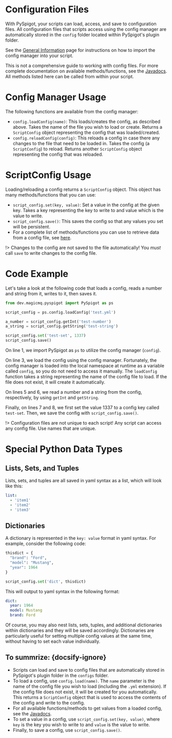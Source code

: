 # Configuration Files

With PySpigot, your scripts can load, access, and save to configuration files. All configuration files that scripts access using the config manager are automatically stored in the `config` folder located within PySpigot's plugin folder.

See the [General Information](writingscripts#pyspigot39s-managers) page for instructions on how to import the config manager into your script.

This is not a comprehensive guide to working with config files. For more complete documentation on available methods/functions, see the [Javadocs](https://hub.spigotmc.org/javadocs/spigot/org/bukkit/configuration/MemorySection.html). All methods listed here can be called from within your script.

# Config Manager Usage

The following functions are available from the config manager:

- `config.loadConfig(name)`: This loads/creates the config, as described above. Takes the name of the file you wish to load or create. Returns a `ScriptConfig` object representing the config that was loaded/created.
- `config.reloadConfig(config)`: This reloads a config in case there any changes to the file that need to be loaded in. Takes the config (a `ScriptConfig`) to reload. Returns another `ScriptConfig` object representing the config that was reloaded.

# ScriptConfig Usage

Loading/reloading a config returns a `ScriptConfig` object. This object has many methods/functions that you can use:

- `script_config.set(key, value)`: Set a value in the config at the given key. Takes a key representing the key to write to and value which is the value to write.
- `script_config.save()`: This saves the config so that any values you set will be persistent.
- For a complete list of methods/functions you can use to retrieve data from a config file, see [here](https://hub.spigotmc.org/javadocs/spigot/org/bukkit/configuration/MemorySection.html). 

!> Changes to the config are not saved to the file automatically! You *must* call `save` to write changes to the config file.

# Code Example

Let's take a look at the following code that loads a config, reads a number and string from it, writes to it, then saves it.

```python
from dev.magicmq.pyspigot import PySpigot as ps

script_config = ps.config.loadConfig('test.yml')

a_number = script_config.getInt('test-number')
a_string = script_config.getString('test-string')

script_config.set('test-set', 1337)
script_config.save()
```

On line 1, we import PySpigot as `ps` to utilize the config manager (`config`).

On line 3, we load the config using the config manager. Fortunately, the config manager is loaded into the local namespace at runtime as a variable called `config`, so you do not need to access it manually. The `loadConfig` function takes a string representing the name of the config file to load. If the file does not exist, it will create it automatically.

On lines 5 and 6, we read a number and a string from the config, respectively, by using `getInt` and `getString`.

Finally, on lines 7 and 8, we first set the value 1337 to a config key called `test-set`. Then, we save the config with `script_config.save()`.

!> Configuration files are not unique to each script! Any script can access any config file. Use names that are unique.

# Special Python Data Types

## Lists, Sets, and Tuples

Lists, sets, and tuples are all saved in yaml syntax as a list, which will look like this:

```yaml
list:
  - 'item1'
  - 'item2'
  - 'item3'
```

## Dictionaries

A dictionary is represented in the `key: value` format in yaml syntax. For example, consider the following code:

```python
thisdict = {
  "brand": "Ford",
  "model": "Mustang",
  "year": 1964
}

script_config.set('dict', thisdict)
```

This will output to yaml syntax in the following format:

```yaml
dict:
  year: 1964
  model: Mustang
  brand: Ford
```

Of course, you may also nest lists, sets, tuples, and additional dictionaries within dictionaries and they will be saved accordingly. Dictionaries are particularly useful for setting multiple config values at the same time, without having to set each value individually.

## To summrize: {docsify-ignore}

- Scripts can load and save to config files that are automatically stored in PySpigot\'s plugin folder in the `configs` folder.
- To load a config, use `config.load(name)`. The `name` parameter is the name of the config file you wish to load (including the `.yml` extension). If the config file does not exist, it will be created for you automatically. This returns a `ScriptConfig` object that is used to access the contents of the config and write to the config.
- For all available functions/methods to get values from a loaded config, see the [Javadocs](https://hub.spigotmc.org/javadocs/spigot/org/bukkit/configuration/MemorySection.html).
- To set a value in a config, use `script_config.set(key, value)`, where `key` is the key you wish to write to and `value` is the value to write.
- Finally, to save a config, use `script_config.save()`.
